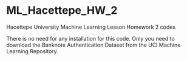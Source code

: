 # ML_Hacettepe_HW_2
Hacettepe University Machine Learning Lesson Homework 2 codes

There is no need for any installation for this code. Only you need to download the Banknote Authentication
Dataset from the UCI Machine Learning Repository.
